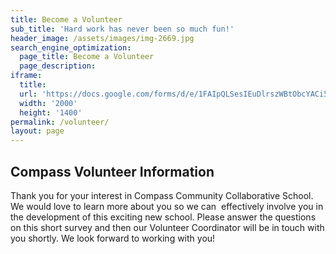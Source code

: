 ```yaml
---
title: Become a Volunteer
sub_title: 'Hard work has never been so much fun!'
header_image: /assets/images/img-2669.jpg
search_engine_optimization:
  page_title: Become a Volunteer
  page_description:
iframe:
  title:
  url: 'https://docs.google.com/forms/d/e/1FAIpQLSesIEuDlrszWBtObcYACi5zkIGVbHNtzbSlcbQupavT5vBlmA/viewform?embedded=true'
  width: '2000'
  height: '1400'
permalink: /volunteer/
layout: page
---
```



## Compass Volunteer Information

Thank you for your interest in Compass Community Collaborative School. We would love to learn more about you so we can  effectively involve you in the development of this exciting new school. Please answer the questions on this short survey and then our Volunteer Coordinator will be in touch with you shortly. We look forward to working with you!